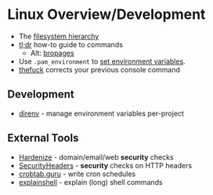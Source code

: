 # Linux Overview/Development

* The [filesystem hierarchy](https://www.freedesktop.org/software/systemd/man/file-hierarchy.html)
* [tl;dr](https://tldr.ostera.io/) how-to guide to commands
  * Alt: [bropages](http://bropages.org/)
* Use `.pam_environment` to [set environment variables](https://help.ubuntu.com/community/EnvironmentVariables#A.2BAH4-.2F.pam_environment).
* [thefuck](https://github.com/nvbn/thefuck) corrects your previous console command

## Development

* [direnv](https://direnv.net/) - manage environment variables per-project

## External Tools

* [Hardenize](https://www.hardenize.com/) - domain/email/web **security** checks
* [SecurityHeaders](https://securityheaders.io/) - **security** checks on HTTP headers
* [crobtab.guru](https://crontab.guru/) - write cron schedules
* [explainshell](https://explainshell.com/) - explain \(long\) shell commands



